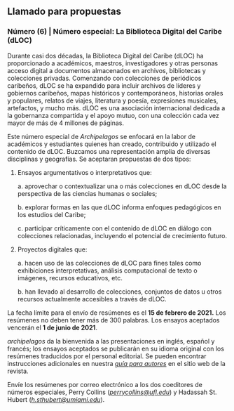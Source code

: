 ## Llamado para propuestas

### Número (6) | Número especial: La Biblioteca Digital del Caribe (dLOC)

Durante casi dos décadas, la Biblioteca Digital del Caribe (dLOC) ha proporcionado a académicos, maestros, investigadores y otras personas acceso digital a documentos almacenados en archivos, bibliotecas y colecciones privadas. Comenzando con colecciones de periódicos caribeños, dLOC se ha expandido para incluir archivos de líderes y gobiernos caribeños, mapas históricos y contemporáneos, historias orales y populares, relatos de viajes, literatura y poesía, expresiones musicales, artefactos, y mucho más. dLOC es una asociación internacional dedicada a la gobernanza compartida y el apoyo mutuo, con una colección cada vez mayor de más de 4 millones de páginas.

Este número especial de *Archipelagos* se enfocará en la labor de académicos y estudiantes quienes han creado, contribuido y utilizado el contenido de dLOC. Buzcamos una representación amplia de diversas disciplinas y geografías. Se aceptaran propuestas de dos tipos:

1. Ensayos argumentativos o interpretativos que:

    a. aprovechar o contextualizar una o más colecciones en dLOC desde la perspectiva de las ciencias humanas o sociales;

    b. explorar formas en las que dLOC informa enfoques pedagógicos en los estudios del Caribe;

    c. participar críticamente con el contenido de dLOC en diálogo con colecciones relacionadas, incluyendo el potencial de crecimiento futuro.

2. Proyectos digitales que:

    a. hacen uso de las colecciones de dLOC para fines tales como exhibiciones interpretativas, análisis computacional de texto o imágenes, recursos educativos, etc.

    b. han llevado al desarrollo de colecciones, conjuntos de datos u otros recursos actualmente accesibles a través de dLOC.

La fecha límite para el envío de resúmenes es el **15 de febrero de 2021.** Los resúmenes no deben tener más de 300 palabras. Los ensayos aceptados vencerán el **1 de junio de 2021**.

*archipelagos* da la bienvenida a las presentaciones en inglés, español y francés; los ensayos aceptados se publicarán en su idioma original con los resúmenes traducidos por el personal editorial. Se pueden encontrar instrucciones adicionales en nuestra [*guía para autores*](https://archipelagosjournal.org/authors.html) en el sitio web de la revista.

Envíe los resúmenes por correo electrónico a los dos coeditores de números especiales, Perry Collins ([*perrycollins@ufl.edu*](mailto:perrycollins@ufl.edu)) y Hadassah St. Hubert ([*h.sthubert@umiami.edu*](mailto:h.sthubert@umiami.edu)).